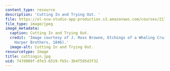 ```yaml
---
content_type: resource
description: 'Cutting In and Trying Out. '
file: https://ol-ocw-studio-app-production.s3.amazonaws.com/courses/21l-705-major-authors-melville-and-morrison-fall-2003/747d009fdfe36519fb5c3b4f595d3f32_cuttingin.jpg
file_type: image/jpeg
image_metadata:
  caption: Cutting In and Trying Out.
  credit: 'Image courtesy of J. Ross Browne, Etchings of a Whaling Cruise (New York:
    Harper Brothers, 1846).'
  image-alt: Cutting In and Trying Out.
resourcetype: Image
title: cuttingin.jpg
uid: 747d009f-dfe3-6519-fb5c-3b4f595d3f32
---
```

